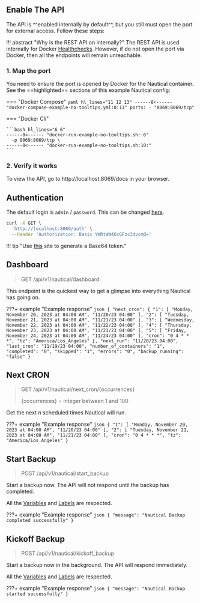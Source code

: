 ## Enable The API
The API is ^^enabled internally by default^^, but you still must open the port for external access. Follow these steps:

!!! abstract "Why is the REST API on internally?"
    The REST API is used internally for Docker [Healthchecks](https://docs.docker.com/reference/dockerfile). 
    However, if do not open the port via Docker, then all the endpoints will remain unreachable.

### 1. Map the port
You need to ensure the port is opened by Docker for the Nautical container. See the ==highlighted== sections of this example Nautical config:

=== "Docker Compose"
    ```yaml hl_lines="11 12 13"
    ------8<------ "docker-compose-example-no-tooltips.yml:0:11"
        ports:
          - "8069:8069/tcp"
    ```
    
=== "Docker Cli"

    ```bash hl_lines="6 6"
    ------8<------ "docker-run-example-no-tooltips.sh::6"
      -p 8069:8069/tcp \
    ------8<------ "docker-run-example-no-tooltips.sh:10:"
    ```

### 2. Verify it works
To view the API, go to http://localhost:8069/docs in your browser.

## Authentication

The default login is `admin` / `password`.
This can be changed [here](./arguments.md/#api-username-and-password).

```bash
curl -X GET \
  'http://localhost:8069/auth' \
  --header 'Authorization: Basic YWRtaW46cGFzc3dvcmQ='
```

!!! tip "Use [this](https://mixedanalytics.com/tools/basic-authentication-generator) site to generate a Base64 token."

## Dashboard
> GET
> /api/v1/nautical/dashboard

This endpoint is the quickest way to get a glimpse into everything Nautical has going on.

???+ example "Example response"
    ```json
    {
      "next_cron": {
        "1": [
          "Monday, November 20, 2023 at 04:00 AM",
          "11/20/23 04:00"
        ],
        "2": [
          "Tuesday, November 21, 2023 at 04:00 AM",
          "11/21/23 04:00"
        ],
        "3": [
          "Wednesday, November 22, 2023 at 04:00 AM",
          "11/22/23 04:00"
        ],
        "4": [
          "Thursday, November 23, 2023 at 04:00 AM",
          "11/23/23 04:00"
        ],
        "5": [
          "Friday, November 24, 2023 at 04:00 AM",
          "11/24/23 04:00"
        ],
        "cron": "0 4 * * *",
        "tz": "America/Los_Angeles"
      },
      "next_run": "11/20/23 04:00",
      "last_cron": "11/19/23 04:00",
      "number_of_containers": "1",
      "completed": "0",
      "skipped": "1",
      "errors": "0",
      "backup_running": "false"
    }
    ```

## Next CRON

> GET
> /api/v1/nautical/next_cron/{occurrences}
> 
> {occurrences} = integer between 1 and 100

Get the next *n* scheduled times Nautical will run.

???+ example "Example response"
    ```json
    {
      "1": [
        "Monday, November 20, 2023 at 04:00 AM",
        "11/20/23 04:00"
      ],
      "2": [
        "Tuesday, November 21, 2023 at 04:00 AM",
        "11/21/23 04:00"
      ],
      "cron": "0 4 * * *",
      "tz": "America/Los_Angeles"
    }
    ```

## Start Backup

> POST
> /api/v1/nautical/start_backup

Start a backup now. The API will not respond until the backup has completed. 

All the [Variables](./arguments.md) and [Labels](./labels.md) are respected.

???+ example "Example response"
    ```json
    {
      "message": "Nautical Backup completed successfully"
    }
    ```

## Kickoff Backup

> POST
> /api/v1/nautical/kickoff_backup

Start a backup now in the background. The API will respond immediately.

All the [Variables](./arguments.md) and [Labels](./labels.md) are respected.

???+ example "Example response"
    ```json
    {
      "message": "Nautical Backup started successfully"
    }
    ```
